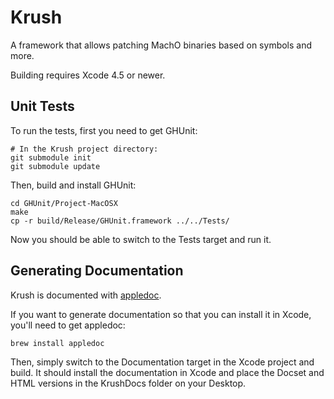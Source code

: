 Krush
=====
A framework that allows patching MachO binaries based on symbols and more.

Building requires Xcode 4.5 or newer.

Unit Tests
----------
To run the tests, first you need to get GHUnit:

    # In the Krush project directory:
    git submodule init
    git submodule update

Then, build and install GHUnit:

    cd GHUnit/Project-MacOSX
    make
    cp -r build/Release/GHUnit.framework ../../Tests/

Now you should be able to switch to the Tests target and run it.

Generating Documentation
------------------------

Krush is documented with [appledoc](http://gentlebytes.com/appledoc/).

If you want to generate documentation so that you can install it in Xcode, you'll need to get appledoc:

    brew install appledoc

Then, simply switch to the Documentation target in the Xcode project and build. It should install the documentation in Xcode and place the Docset and HTML versions in the KrushDocs folder on your Desktop.
